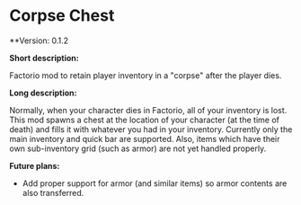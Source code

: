 # Corpse Chest

**Version: 0.1.2

**Short description:**

Factorio mod to retain player inventory in a "corpse" after the player dies.

**Long description:**

Normally, when your character dies in Factorio, all of your inventory is lost. This mod spawns a chest at the location of your character (at the time of death) and fills it with whatever you had in your inventory. Currently only the main inventory and quick bar are supported. Also, items which have their own sub-inventory grid (such as armor) are not yet handled properly.

**Future plans:**

- Add proper support for armor (and similar items) so armor contents are also transferred.
